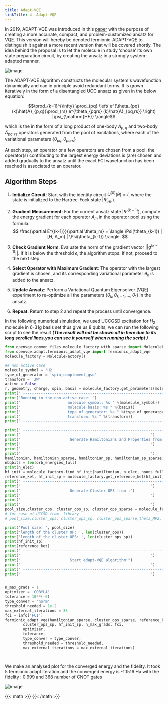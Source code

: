 ```yaml
---
title: Adapt-VQE 
linkTitle: 4- Adapt-VQE
---
```




<!--more-->

In 2019, ADAPT-VQE was introduced in this [paper](https://www.nature.com/articles/s41467-019-10988-2) with the purpose of creating a more
accurate, compact, and problem-customized ansatz for VQE. This version will hereby be denoted fermionic-ADAPT-VQE to distinguish it against a more recent version that will be covered shortly. The idea behind the proposal is to let the molecule in study ‘choose’ its own state preparation circuit, by creating the ansatz in a strongly system-adapted manner.

![image](/uploads/stack9.png)

The ADAPT-VQE algorithm constructs the molecular system's wavefunction dynamically and can in principle avoid redundant terms. It is grown iteratively in the form of a disentangled UCC ansatz  as  given in the below equation:

$$\prod_{k=1}^{\infty} \prod_{pq} \left( e^{\theta_{pq} (k)\hat{A}_{p,q}}\prod_{rs} e^{\theta_{pqrs} (k)\hat{A}_{pq,rs}} \right) |\psi_{\mathrm{HF}} \rangle$$

which is the in the form of a long product of one-body $\hat{A}_{p,q}$ and two-body $\hat{A}_{pq,rs}$ operators generated from the pool of excitations, where each of the variational parameters $\left\{ \theta_{pq} ,\theta_{pqrs} \right\}$ 

At each step, an operator or a few operators are chosen from a pool: the operator(s) contributing to the largest energy deviations is (are) chosen and added gradually to the ansatz until the exact FCI wavefunction has been reached is associated to an operator.



## Algorithm Steps

1. **Initialize Circuit**: Start with the identity circuit $U^{(0)}(\theta) = I$, where the state is initialized to the Hartree-Fock state $|\Psi_{HF}\rangle$.

2. **Gradient Measurement**: For the current ansatz state $|\Psi^{(k-1)}\rangle$, compute the energy gradient for each operator $A_m$ in the operator pool using the formula:
   $$
   \frac{\partial E^{(k-1)}}{\partial \theta_m} = \langle \Psi(\theta_{k-1}) | [H, A_m] | \Psi(\theta_{k-1}) \rangle.
   $$

3. **Check Gradient Norm**: Evaluate the norm of the gradient vector $||g^{(k-1)}||$. If it is below the threshold $\epsilon$, the algorithm stops. If not, proceed to the next step.

4. **Select Operator with Maximum Gradient**: The operator with the largest gradient is chosen, and its corresponding variational parameter $\theta_k$ is added to the ansatz.

5. **Update Ansatz**: Perform a Variational Quantum Eigensolver (VQE) experiment to re-optimize all the parameters $\{\theta_k, \theta_{k-1}, \dots, \theta_1\}$ in the ansatz.

6. **Repeat**: Return to step 2 and repeat the process until convergence.



In the following numerical simulation, we used UCCGSD excitation for $H_2$ molecule in 6-31g basis set thus give us 8 qubits; we can run the following script to see the result ***(The result will not be shown all in here due to its long scrolled lines,you can see it yourself when running the script )***

```python {class="my-class" id="my-codeblock" lineNos=inline tabWidth=2}
from openvqe.common_files.molecule_factory_with_sparse import MoleculeFactory
from openvqe.adapt.fermionic_adapt_vqe import fermionic_adapt_vqe
molecule_factory = MoleculeFactory()

## non active case
molecule_symbol = 'H2'
type_of_generator = 'spin_complement_gsd'
transform = 'JW'
active = False
r, geometry, charge, spin, basis = molecule_factory.get_parameters(molecule_symbol)
print(" --------------------------------------------------------------------------")
print("Running in the non active case: ")
print("                     molecule symbol: %s " %(molecule_symbol))
print("                     molecule basis: %s " %(basis))
print("                     type of generator: %s " %(type_of_generator))
print("                     transform: %s " %(transform))
print(" --------------------------------------------------------------------------")

print(" --------------------------------------------------------------------------")
print("                                                          ")
print("                      Generate Hamiltonians and Properties from :")
print("                                                          ")
print(" --------------------------------------------------------------------------")
print("                                                          ")
hamiltonian, hamiltonian_sparse, hamiltonian_sp, hamiltonian_sp_sparse, n_elec, noons_full, orb_energies_full, info = molecule_factory.generate_hamiltonian(molecule_symbol,active=active, transform=transform)
nbqbits = len(orb_energies_full)
print(n_elec)
hf_init = molecule_factory.find_hf_init(hamiltonian, n_elec, noons_full, orb_energies_full)
reference_ket, hf_init_sp = molecule_factory.get_reference_ket(hf_init, nbqbits, transform)
print(" --------------------------------------------------------------------------")
print("                                                          ")
print("                      Generate Cluster OPS from :")
print("                                                          ")
print(" --------------------------------------------------------------------------")
print("                                                          ")
pool_size,cluster_ops, cluster_ops_sp, cluster_ops_sparse = molecule_factory.generate_cluster_ops(molecule_symbol, type_of_generator=type_of_generator, transform=transform, active=active)
# for case of UCCSD from  library
# pool_size,cluster_ops, cluster_ops_sp, cluster_ops_sparse,theta_MP2, hf_init = molecule_factory.generate_cluster_ops(molecule_symbol, type_of_generator=type_of_generator,transform=transform, active=active)

print('Pool size: ', pool_size)
print('length of the cluster OP: ', len(cluster_ops))
print('length of the cluster OPS: ', len(cluster_ops_sp))
print(hf_init_sp)
print(reference_ket)
print(" --------------------------------------------------------------------------")
print("                                                          ")
print("                      Start adapt-VQE algorithm:")
print("                                                          ")
print(" --------------------------------------------------------------------------")
print("                                                          ")


n_max_grads = 1
optimizer = 'COBYLA'                
tolerance = 10**(-6)            
type_conver = 'norm'
threshold_needed = 1e-2
max_external_iterations = 35
fci = info['FCI']
fermionic_adapt_vqe(hamiltonian_sparse, cluster_ops_sparse, reference_ket, hamiltonian_sp,
        cluster_ops_sp, hf_init_sp, n_max_grads, fci, 
        optimizer,                
        tolerance,                
        type_conver = type_conver,
        threshold_needed = threshold_needed,
        max_external_iterations = max_external_iterations)




```

We make an analysed plot for the converged energy and the fidelity. It took 5 fermionic adapt iteration and the converged energy is -1.1516 Ha with the fidelity : 0.999 and  368 number of CNOT gates




![image](/uploads/skack1.png)





{{< math >}}
{{< /math >}} 






